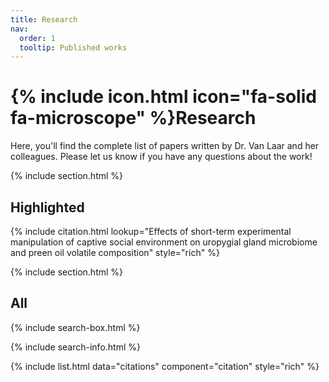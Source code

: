 ```yaml
---
title: Research
nav:
  order: 1
  tooltip: Published works
---
```


# {% include icon.html icon="fa-solid fa-microscope" %}Research

Here, you'll find the complete list of papers written by Dr. Van Laar and her colleagues. Please let us know if you have any questions about the work!

{% include section.html %}

## Highlighted

{% include citation.html lookup="Effects of short-term experimental manipulation of captive social environment
    on uropygial gland microbiome and preen oil volatile composition" style="rich" %}

{% include section.html %}

## All

{% include search-box.html %}

{% include search-info.html %}

{% include list.html data="citations" component="citation" style="rich" %}
